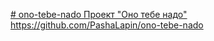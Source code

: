 [# ono-tebe-nado
Проект "Оно тебе надо"
](https://github.com/PashaLapin/ono-tebe-nado)https://github.com/PashaLapin/ono-tebe-nado
